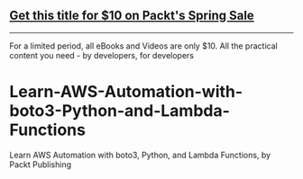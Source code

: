 ## [Get this title for $10 on Packt's Spring Sale](https://www.packt.com/V18249?utm_source=github&utm_medium=packt-github-repo&utm_campaign=spring_10_dollar_2022)
-----
For a limited period, all eBooks and Videos are only $10. All the practical content you need \- by developers, for developers

# Learn-AWS-Automation-with-boto3-Python-and-Lambda-Functions
Learn AWS Automation with boto3, Python, and Lambda Functions, by Packt Publishing
